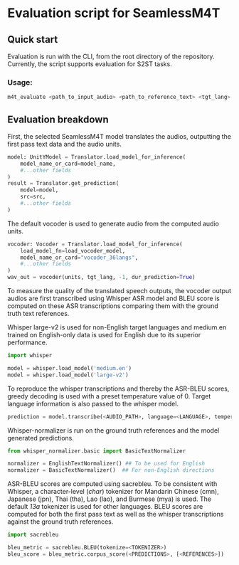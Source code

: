 # Evaluation script for SeamlessM4T

## Quick start
Evaluation is run with the CLI, from the root directory of the repository. Currently, the script supports evaluation for S2ST tasks.

### Usage:

```bash
m4t_evaluate <path_to_input_audio> <path_to_reference_text> <tgt_lang> --src_lang <src_lang> --audio_format <audio_format> --output_path <path_to_output_dir> --dataset_name <dataset_name> --save_first_pass <true/false> --model_name <model_name>
```

## Evaluation breakdown
First, the selected SeamlessM4T model translates the audios, outputting the first pass text data and the audio units.

```python
model: UnitYModel = Translator.load_model_for_inference(
    model_name_or_card=model_name,
    #...other fields
)
result = Translator.get_prediction(
    model=model,
    src=src,
    #...other fields
)
```

The default vocoder is used to generate audio from the computed audio units. 

```python
vocoder: Vocoder = Translator.load_model_for_inference(
    load_model_fn=load_vocoder_model,
    model_name_or_card="vocoder_36langs",
    #...other fields
)
wav_out = vocoder(units, tgt_lang, -1, dur_prediction=True)
```

To measure the quality of the translated speech outputs, the vocoder output audios are first transcribed using Whisper ASR model and BLEU score is computed on these ASR transcriptions comparing them with the ground truth text references.

Whisper large-v2 is used for non-English target languages and medium.en trained on English-only data is used for English due to its superior performance.

```python
import whisper

model = whisper.load_model('medium.en')
model = whisper.load_model('large-v2')
```
To reproduce the whisper transcriptions and thereby the ASR-BLEU scores, greedy decoding is used with a preset temperature value of 0. Target language information is also passed to the whisper model.

```python
prediction = model.transcribe(<AUDIO_PATH>, language=<LANGUAGE>, temperature=0, beam_size=1)["text"]
```

Whisper-normalizer is run on the ground truth references and the model generated predictions.

```python
from whisper_normalizer.basic import BasicTextNormalizer

normalizer = EnglishTextNormalizer() ## To be used for English
normalizer = BasicTextNormalizer()  ## For non-English directions
```

ASR-BLEU scores are computed using sacrebleu. To be consistent with Whisper, a character-level (*char*) tokenizer for Mandarin Chinese (cmn), Japanese (jpn), Thai (tha), Lao (lao), and Burmese (mya) is used. The default *13a* tokenizer is used for other languages. BLEU scores are computed for both the first pass text as well as the whisper transcriptions against the ground truth references.

```python
import sacrebleu

bleu_metric = sacrebleu.BLEU(tokenize=<TOKENIZER>)
bleu_score = bleu_metric.corpus_score(<PREDICTIONS>, [<REFERENCES>])
```